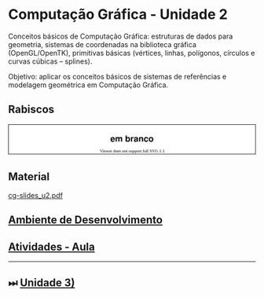 # Computação Gráfica - Unidade 2  

Conceitos básicos de Computação Gráfica: estruturas de dados para geometria, sistemas de coordenadas na biblioteca gráfica (OpenGL/OpenTK), primitivas básicas (vértices, linhas, polígonos, círculos e curvas cúbicas – splines).  

Objetivo: aplicar os conceitos básicos de sistemas de referências e modelagem geométrica em Computação Gráfica.  

## Rabiscos

![Rabiscos](rabiscos.drawio.svg)

## Material  

[cg-slides_u2.pdf](./cg-slides_u2.pdf "cg-slides_u2.pdf")  

## [Ambiente de Desenvolvimento](IDE.md "Ambiente de Desenvolvimento")  

## [Atividades - Aula](atividade.md "Atividades - Aula")  

----------

## ⏭ [Unidade 3)](../Unidade3/README.md "Unidade 3")  

<!--
[FIXME: arrumar as fontes bibliográficas]  
## Principais Referências Bibliográficas​
-->